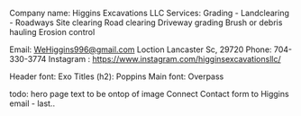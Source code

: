 Company name: Higgins Excavations LLC
Services: Grading - Landclearing - Roadways
Site clearing
Road clearing
Driveway grading
Brush or debris hauling
Erosion control

Email: WeHiggins996@gmail.com
Loction Lancaster Sc, 29720
Phone: 704-330-3774
Instagram : https://www.instagram.com/higginsexcavationsllc/

Header font: Exo
Titles (h2): Poppins
Main font: Overpass


todo:
hero page text to be ontop of image
Connect Contact form to Higgins email - last..
